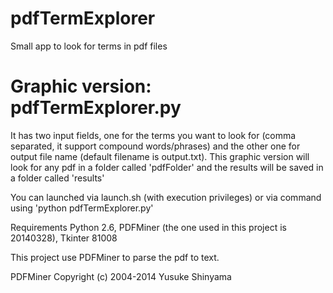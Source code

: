 # pdfTermExplorer
Small app to look for terms in pdf files

# Graphic version: pdfTermExplorer.py

It has two input fields, one for the terms you want to look for (comma separated, it support compound words/phrases) and the other one for output file name (default filename is output.txt). This graphic version will look for any pdf in a folder called 'pdfFolder' and the results will be saved in a folder called 'results'

You can launched via launch.sh (with execution privileges) or via command using 'python pdfTermExplorer.py'

Requirements Python 2.6, PDFMiner (the one used in this project is 20140328), Tkinter 81008

This project use PDFMiner to parse the pdf to text.

PDFMiner
Copyright (c) 2004-2014  Yusuke Shinyama <yusuke at cs dot nyu dot edu>
